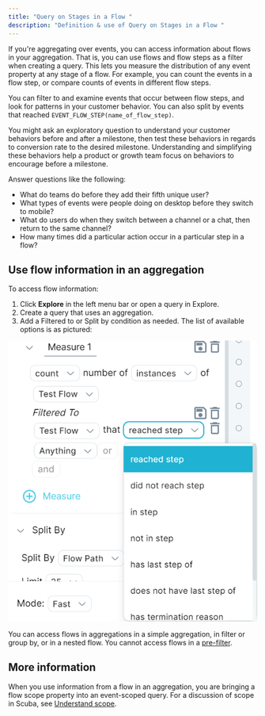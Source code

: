 ```yaml
---
title: "Query on Stages in a Flow "
description: "Definition & use of Query on Stages in a Flow "
---
```

If you're aggregating over events, you can access information about flows in your aggregation. That is, you can use flows and flow steps as a filter when creating a query. This lets you measure the distribution of any event property at any stage of a flow. For example, you can count the events in a flow step, or compare counts of events in different flow steps.

You can filter to and examine events that occur between flow steps, and look for patterns in your customer behavior. You can also split by events that reached `EVENT_FLOW_STEP(name_of_flow_step)`.

You might ask an exploratory question to understand your customer behaviors before and after a milestone, then test these behaviors in regards to conversion rate to the desired milestone. Understanding and simplifying these behaviors help a product or growth team focus on behaviors to encourage before a milestone.

Answer questions like the following:

- What do teams do before they add their fifth unique user?
- What types of events were people doing on desktop before they switch to mobile?
- What do users do when they switch between a channel or a chat, then return to the same channel?
- How many times did a particular action occur in a particular step in a flow?

## Use flow information in an aggregation

To access flow information:

1. Click **Explore** in the left menu bar or open a query in Explore.
2. Create a query that uses an aggregation.
3. Add a Filtered to or Split by condition as needed. The list of available options is as pictured:

![](./attachments/FlowFilter.png)

You can access flows in aggregations in a simple aggregation, in filter or group by, or in a nested flow. You cannot access flows in a [pre-filter](/measure_iq/glossary/pre-filters).

## More information

When you use information from a flow in an aggregation, you are bringing a flow scope property into an event-scoped query. For a discussion of scope in Scuba, see [Understand scope](../../scuba-user-guides/queries/understanding-scope).